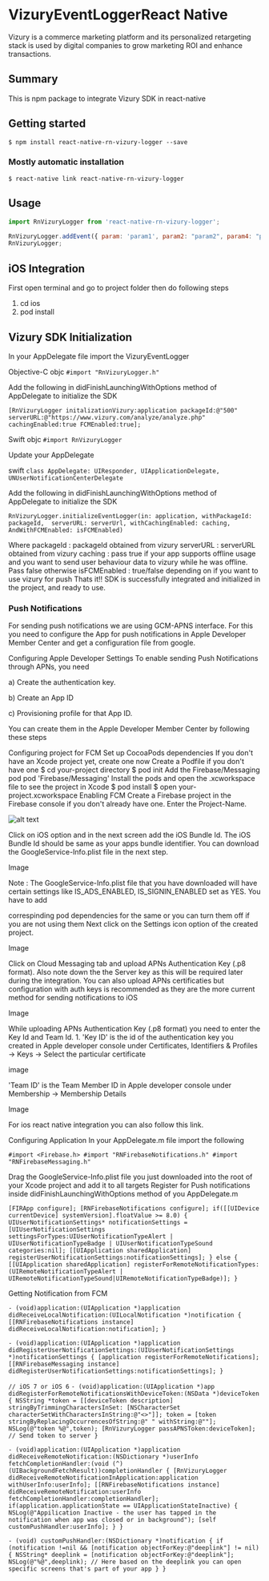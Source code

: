 # VizuryEventLoggerReact Native

Vizury is a commerce marketing platform and its personalized retargeting stack is used by digital companies to grow marketing ROI and enhance transactions.

## Summary

This is npm package to integrate Vizury SDK in react-native 



## Getting started

`$ npm install react-native-rn-vizury-logger --save`

### Mostly automatic installation

`$ react-native link react-native-rn-vizury-logger`



## Usage
```javascript
import RnVizuryLogger from 'react-native-rn-vizury-logger';

RnVizuryLogger.addEvent({ param: 'param1', param2: "param2", param4: "param4" }, 'Vizuri Test')}
RnVizuryLogger;
```


## iOS Integration

First open terminal and go to project folder then do following steps

1. cd ios
2. pod install


## Vizury SDK Initialization

In your AppDelegate file import the VizuryEventLogger

Objective-C
objc `#import "RnVizuryLogger.h"`

Add the following in didFinishLaunchingWithOptions method of AppDelegate to initialize the SDK

   `[RnVizuryLogger initalizationVizury:application packageId:@"500" serverURL:@"https://www.vizury.com/analyze/analyze.php" cachingEnabled:true FCMEnabled:true];`

Swift
objc `#import RnVizuryLogger`

Update your AppDelegate

swift `class AppDelegate: UIResponder, UIApplicationDelegate, UNUserNotificationCenterDelegate`

Add the following in didFinishLaunchingWithOptions method of AppDelegate to initialize the SDK

`RnVizuryLogger.initializeEventLogger(in: application,
            withPackageId: packageId, 
            serverURL: serverUrl,
            withCachingEnabled: caching, 
            AndWithFCMEnabled: isFCMEnabled)`


Where 
  packageId     : packageId obtained from vizury
  serverURL     : serverURL obtained from vizury
  caching       : pass true if your app supports offline usage and you want to send user behaviour data 
                  to vizury while he was offline. Pass false otherwise
  isFCMEnabled  : true/false depending on if you want to use vizury for push
Thats it!! SDK is successfully integrated and initialized in the project, and ready to use.



### Push Notifications
For sending push notifications we are using GCM-APNS interface. For this you need to configure the App for push notifications in Apple Developer Member Center and get a configuration file from google.

Configuring Apple Developer Settings
To enable sending Push Notifications through APNs, you need

a) Create the authentication key.

b) Create an App ID

c) Provisioning profile for that App ID.

You can create them in the Apple Developer Member Center by following these steps

Configuring project for FCM
Set up CocoaPods dependencies
If you don't have an Xcode project yet, create one now
Create a Podfile if you don't have one
$ cd your-project directory
$ pod init
Add the Firebase/Messaging pod
pod 'Firebase/Messaging'
Install the pods and open the .xcworkspace file to see the project in Xcode
$ pod install
$ open your-project.xcworkspace
Enabling FCM
Create a Firebase project in the Firebase console if you don't already have one. Enter the Project-Name.

![alt text](https://bytebucket.org/vizury/vizury-ios-sdk/raw/a311dc1a06a82b928939d6a2e81336c576f82a43/resources/firebase1.png?raw=true)



Click on iOS option and in the next screen add the iOS Bundle Id. The iOS Bundle Id should be same as your apps bundle identifier. You can download the GoogleService-Info.plist file in the next step.


Image 

Note : The GoogleService-Info.plist file that you have downloaded will have certain settings like IS_ADS_ENABLED, IS_SIGNIN_ENABLED set as YES. You have to add 


correspinding pod dependencies for the same or you can turn them off if you are not using them
Next click on the Settings icon option of the created project.

Image

Click on Cloud Messaging tab and upload APNs Authentication Key (.p8 format). Also note down the the Server key as this will be required later during the integration. You can also upload APNs certificaties but configuration with auth keys is recommended as they are the more current method for sending notifications to iOS


Image

While uploading APNs Authentication Key (.p8 format) you need to enter the Key Id and Team Id. 1. 'Key ID' is the id of the authentication key you created in Apple developer console under Certificates, Identifiers & Profiles -> Keys -> Select the particular certificate


image


'Team ID' is the Team Member ID in Apple developer console under Membership -> Membership Details



Image


For ios react native integration you can also follow this link. 



Configuring Application
In your AppDelegate.m  file import the following 

`#import <Firebase.h>
 #import "RNFirebaseNotifications.h"
 #import "RNFirebaseMessaging.h"`
 
Drag the GoogleService-Info.plist file you just downloaded into the root of your Xcode project and add it to all targets
Register for Push notifications inside didFinishLaunchingWithOptions method of you AppDelegate.m

`
[FIRApp configure];
[RNFirebaseNotifications configure];
if([[UIDevice currentDevice] systemVersion].floatValue >= 8.0)
{
    UIUserNotificationSettings* notificationSettings = [UIUserNotificationSettings settingsForTypes:UIUserNotificationTypeAlert | UIUserNotificationTypeBadge | UIUserNotificationTypeSound categories:nil];
    [[UIApplication sharedApplication] registerUserNotificationSettings:notificationSettings];
}
else
{
    [[UIApplication sharedApplication] registerForRemoteNotificationTypes:(UIRemoteNotificationTypeAlert | UIRemoteNotificationTypeSound|UIRemoteNotificationTypeBadge)];
}
`


Getting Notification from FCM


`- (void)application:(UIApplication *)application didReceiveLocalNotification:(UILocalNotification *)notification {
  [[RNFirebaseNotifications instance] didReceiveLocalNotification:notification];
}`

`- (void)application:(UIApplication *)application didRegisterUserNotificationSettings:(UIUserNotificationSettings *)notificationSettings {
    [application registerForRemoteNotifications];
  [[RNFirebaseMessaging instance] didRegisterUserNotificationSettings:notificationSettings];
}`

`// iOS 7 or iOS 6`
`- (void)application:(UIApplication *)app didRegisterForRemoteNotificationsWithDeviceToken:(NSData *)deviceToken {
    NSString *token = [[deviceToken description] stringByTrimmingCharactersInSet: [NSCharacterSet characterSetWithCharactersInString:@"<>"]];
    token = [token stringByReplacingOccurrencesOfString:@" " withString:@""];
  NSLog(@"token %@",token);
  [RnVizuryLogger passAPNSToken:deviceToken];
    // Send token to server
} `



`- (void)application:(UIApplication *)application didReceiveRemoteNotification:(NSDictionary *)userInfo fetchCompletionHandler:(void (^)(UIBackgroundFetchResult))completionHandler {
[RnVizuryLogger didReceiveRemoteNotificationInApplication:application withUserInfo:userInfo];
   [[RNFirebaseNotifications instance] didReceiveRemoteNotification:userInfo fetchCompletionHandler:completionHandler];
    if(application.applicationState == UIApplicationStateInactive) {
        NSLog(@"Appilication Inactive - the user has tapped in the notification when app was closed or in background");
        [self customPushHandler:userInfo];
    }
}`


`- (void) customPushHandler:(NSDictionary *)notification {
    if (notification !=nil && [notification objectForKey:@"deeplink"] != nil) {
        NSString* deeplink = [notification objectForKey:@"deeplink"];
        NSLog(@"%@",deeplink);
        // Here based on the deeplink you can open specific screens that's part of your app
    }
}`

